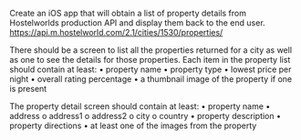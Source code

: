 Create an iOS app that will obtain a list of property details from Hostelworlds production API and display them back to the end user.
https://api.m.hostelworld.com/2.1/cities/1530/properties/ 

There should be a screen to list all the properties returned for a city as well as one to see the details for those properties.
Each item in the property list should contain at least:
• property name
• property type
• lowest price per night
• overall rating percentage
• a thumbnail image of the property if one is present

The property detail screen should contain at least:
• property name • address
o address1 o address2 o city
o country
• property description
• property directions
• at least one of the images from the property
